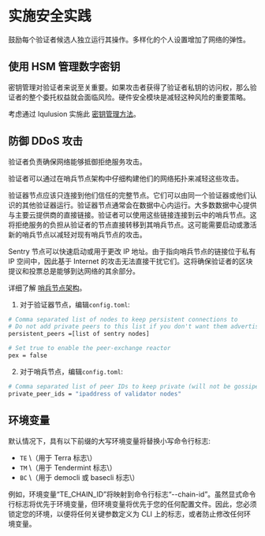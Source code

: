 # 实施安全实践

鼓励每个验证者候选人独立运行其操作。多样化的个人设置增加了网络的弹性。

## 使用 HSM 管理数字密钥

密钥管理对验证者来说至关重要。如果攻击者获得了验证者私钥的访问权，那么验证者的整个委托权益就会面临风险。硬件安全模块是减轻这种风险的重要策略。

考虑通过 Iqulusion 实施此 [密钥管理方法](https://github.com/iqlusioninc/tmkms)。

## 防御 DDoS 攻击

验证者负责确保网络能够抵御拒绝服务攻击。

验证者可以通过在哨兵节点架构中仔细构建他们的网络拓扑来减轻这些攻击。

验证器节点应该只连接到他们信任的完整节点。它们可以由同一个验证器或他们认识的其他验证器运行。验证器节点通常会在数据中心内运行。大多数数据中心提供与主要云提供商的直接链接。验证者可以使用这些链接连接到云中的哨兵节点。这将拒绝服务的负担从验证者的节点直接转移到其哨兵节点。这可能需要启动或激活新的哨兵节点以减轻对现有哨兵节点的攻击。

Sentry 节点可以快速启动或用于更改 IP 地址。由于指向哨兵节点的链接位于私有 IP 空间中，因此基于 Internet 的攻击无法直接干扰它们。这将确保验证者的区块提议和投票总是能够到达网络的其余部分。

详细了解 [哨兵节点架构](https://forum.cosmos.network/t/sentry-node-architecture-overview/454)。

1. 对于验证器节点，编辑`config.toml`:

```bash
# Comma separated list of nodes to keep persistent connections to
# Do not add private peers to this list if you don't want them advertised
persistent_peers =[list of sentry nodes]

# Set true to enable the peer-exchange reactor
pex = false
```

2. 对于哨兵节点，编辑`config.toml`:

```bash
# Comma separated list of peer IDs to keep private (will not be gossiped to other peers)
private_peer_ids = "ipaddress of validator nodes"
```

## 环境变量

默认情况下，具有以下前缀的大写环境变量将替换小写命令行标志:

- `TE` \（用于 Terra 标志\）
- `TM` \（用于 Tendermint 标志\）
- `BC` \（用于 democli 或 basecli 标志\）

例如，环境变量“TE_CHAIN_ID”将映射到命令行标志“--chain-id”。虽然显式命令行标志将优先于环境变量，但环境变量将优先于您的任何配置文件。因此，您必须锁定您的环境，以便将任何关键参数定义为 CLI 上的标志，或者防止修改任何环境变量。 